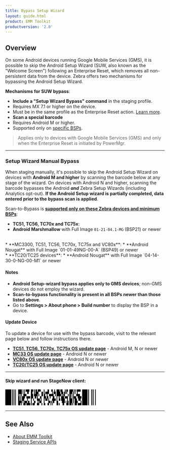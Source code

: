 ```yaml
---
title: Bypass Setup Wizard
layout: guide.html
product: EMM Toolkit
productversion: '2.0'
---
```


## Overview

On some Android devices running Google Mobile Services (GMS), it is possible to skip the Android Setup Wizard (SUW, also known as the "Welcome Screen") following an Enterprise Reset, which removes all non-persistent data from the device. Zebra offers two mechanisms for bypassing the Android Setup Wizard. 

**Mechanisms for SUW bypass**: 

* **Include a "Setup Wizard Bypass" command** in the staging profile. 
 * Requires MX 7.1 or higher on the device. 
 * Must be in the same profile as the Enterprise Reset action. [Learn more](/mx/powermgr/#setup-wizard-bypass). 
* **Scan a special barcode** 
 * Requires Android M or higher.
 * Supported only on [specific BSPs](#supportnotes).

> Applies only to devices with Google Mobile Services (GMS) and only when the Enterprise Reset is initiated by PowerMgr.

-----

### Setup Wizard Manual Bypass

When staging manually, it's possible to skip the Android Setup Wizard on devices with **Android M and higher** by scanning the barcode below at any stage of the wizard. On devices with Android N and higher, scanning the barcode bypasses the Android **_and_** Zebra Setup Wizards (including Analytics opt-out). **If the Android Setup wizard is partially completed, data entered prior to the bypass scan is applied**. 

Scan-to-Bypass is **<u>supported only on these Zebra devices and minimum BSPs</u>**: 

* **TC51, TC56, TC70x and TC75x**:
 * **Android Marshmallow** with Full Image `01-21-04.1-MG` (BSP21) or newer 
<br>
* **MC3300, TC51, TC56, TC70x, TC75x and VC80x**:
 * **Android Nougat** with Full Image `01-01-49NG-00-A` (BSP49) or newer
<br>
* **TC20/TC25 devices**:
 * **Android Nougat** with Full Image `04-14-30-0-NG-00-M1` or newer

#### Notes 
* **Android Setup-wizard bypass applies only to GMS devices**; non-GMS devices do not employ the wizard.
* **Scan-to-bypass functionality is present in all BSPs newer than those listed above**.
* Go to **Settings > About phone > Build number** to display the BSP in a device.

#### Update Device
To update a device for use with the bypass barcode, visit to the relevant page below and follow instructions there. 

* **[TC51, TC56, TC70x, TC75x OS update page](https://www.zebra.com/us/en/support-downloads/software/operating-system/tc70-operating-system-gms.html)** - Android M, N or newer
* **[MC33 OS update page](https://www.zebra.com/us/en/support-downloads/mobile-computers/handheld/mc3300.html)** - Android N or newer
* **[VC80x OS update page](https://www.zebra.com/us/en/support-downloads/mobile-computers/vehicle-mounted/vc80x.html)** - Android N or newer
* **[TC20/TC25 OS update page](https://www.zebra.com/us/en/support-downloads/mobile-computers/handheld/tc20.html)** - Android N or newer

-----

#### Skip wizard and run StageNow client:

<img style="height:50px" src="skip_suw_and_run_sn.png"/>
<br>

-----

## See Also

* [About EMM Toolkit](../about)
* [Staging Service APIs](../api)